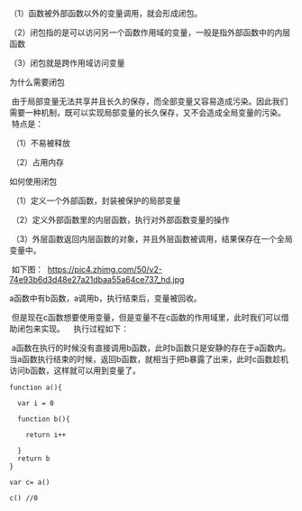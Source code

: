 


（1）函数被外部函数以外的变量调用，就会形成闭包。

（2）闭包指的是可以访问另一个函数作用域的变量，一般是指外部函数中的内层函数

（3）闭包就是跨作用域访问变量

为什么需要闭包

  由于局部变量无法共享并且长久的保存，而全部变量又容易造成污染。因此我们需要一种机制，既可以实现局部变量的长久保存，又不会造成全局变量的污染。
  特点是：
  
  （1）不易被释放
  
  （2）占用内存
  
  
 如何使用闭包
 
  （1）定义一个外部函数，封装被保护的局部变量
  
  （2）定义外部函数里的内层函数，执行对外部函数变量的操作
  
  （3）外层函数返回内层函数的对象，并且外层函数被调用，结果保存在一个全局变量中。
  
  如下图：
  https://pic4.zhimg.com/50/v2-74e93b6d3d48e27a21dbaa55a64ce737_hd.jpg
  
  
  a函数中有b函数，a调用b，执行结束后，变量被回收。
  
  但是现在c函数想要使用变量，但是变量不在c函数的作用域里，此时我们可以借助闭包来实现。
  
  执行过程如下：
  
  a函数在执行的时候没有直接调用b函数，此时b函数只是安静的存在于a函数内。当a函数执行结束的时候，返回b函数，就相当于把b暴露了出来，此时c函数趁机访问b函数，这样就可以用到变量了。
  
  
  
    function a(){
    
      var i = 0
      
      function b(){
      
        return i++
      
      }
      return b
    }
    
    var c= a()
    
    c() //0
